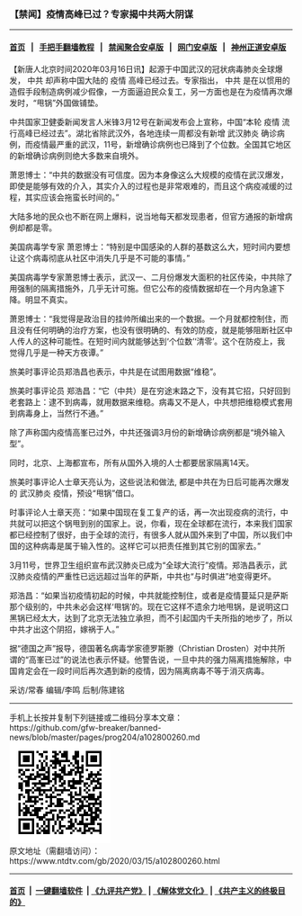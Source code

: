 ### 【禁闻】疫情高峰已过？专家揭中共两大阴谋
------------------------

#### [首页](https://github.com/gfw-breaker/banned-news/blob/master/README.md) &nbsp;&nbsp;|&nbsp;&nbsp; [手把手翻墙教程](https://github.com/gfw-breaker/guides/wiki) &nbsp;&nbsp;|&nbsp;&nbsp; [禁闻聚合安卓版](https://github.com/gfw-breaker/bn-android) &nbsp;&nbsp;|&nbsp;&nbsp; [网门安卓版](https://github.com/oGate2/oGate) &nbsp;&nbsp;|&nbsp;&nbsp; [神州正道安卓版](https://github.com/SzzdOgate/update) 



<div><div class="post_content" itemprop="articleBody">
 <p>
  【新唐人北京时间2020年03月16日讯】起源于中国武汉的冠状病毒肺炎全球爆发，
  <ok href="https://www.ntdtv.com/gb/中共.htm">
   中共
  </ok>
  却声称中国大陆的
  <ok href="https://www.ntdtv.com/gb/疫情.htm">
   疫情
  </ok>
  高峰已经过去。专家指出，
  <ok href="https://www.ntdtv.com/gb/中共.htm">
   中共
  </ok>
  是在以惯用的造假手段制造病例减少假像，一方面逼迫民众复工，另一方面也是在为疫情再次爆发时，“甩锅”外国做铺垫。
 </p>
 <p>
  中共国家卫健委新闻发言人米锋3月12号在新闻发布会上宣称，中国“本轮
  <ok href="https://www.ntdtv.com/gb/疫情.htm">
   疫情
  </ok>
  流行高峰已经过去”。湖北省除武汉外，各地连续一周都没有新增
  <ok href="https://www.ntdtv.com/gb/武汉肺炎.htm">
   武汉肺炎
  </ok>
  确诊病例，而疫情最严重的武汉，11号，新增确诊病例也已降到了个位数。全国其它地区的新增确诊病例则绝大多数来自境外。
 </p>
 <p>
  萧恩博士：“中共的数据没有可信度。因为本身像这么大规模的疫情在武汉爆发，即使是能够有效的介入，其实介入的过程也是非常艰难的，而且这个病疫减缓的过程，其实应该会拖蛮长时间的。”
 </p>
 <p>
  大陆多地的民众也不断在网上爆料，说当地每天都发现患者，但官方通报的新增病例却都是零。
 </p>
 <p>
  美国病毒学专家 萧恩博士：“特别是中国感染的人群的基数这么大，短时间内要想让这个病毒彻底从社区中消失几乎是不可能的事情。”
 </p>
 <p>
  美国病毒学专家萧恩博士表示，武汉一、二月份爆发大面积的社区传染，中共除了用强制的隔离措施外，几乎无计可施。但它公布的疫情数据却在一个月内急遽下降。明显不真实。
 </p>
 <p>
  萧恩博士：“我觉得是政治目的挂帅所编出来的一个数据。一个月就都控制住，而且没有任何明确的治疗方案，也没有很明确的、有效的防疫，就是能够阻断社区中人传人的这种可能性。在短时间内就能够达到‘个位数’‘清零’。这个在防疫上，我觉得几乎是一种天方夜谭。”
 </p>
 <p>
  旅美时事评论员郑浩昌也表示，中共是在试图用数据“维稳”。
 </p>
 <p>
  旅美时事评论员 郑浩昌：“它（中共）是在穷途末路之下，没有其它招，只好回到老套路上：逮不到病毒，就用数据来维稳。病毒又不是人，中共想把维稳模式套用到病毒身上，当然行不通。”
 </p>
 <p>
  除了声称国内疫情高峯已过外，中共还强调3月份的新增确诊病例都是“境外输入型”。
 </p>
 <p>
  同时，北京、上海都宣布，所有从国外入境的人士都要居家隔离14天。
 </p>
 <p>
  旅美时事评论人士章天亮认为，这些说法和做法, 都是中共在为日后可能再次爆发的
  <ok href="https://www.ntdtv.com/gb/武汉肺炎.htm">
   武汉肺炎
  </ok>
  疫情，预设“甩锅”借口。
 </p>
 <p>
  时事评论人士章天亮：“如果中国现在复工复产的话，再一次出现疫病的流行，中共就可以把这个锅甩到别的国家上。说，你看，现在全球都在流行，本来我们国家都已经控制了很好，由于全球的流行，有很多人就从国外来到了中国，所以我们中国的这种病毒是属于输入性的。这样它可以把责任推到其它别的国家去。”
 </p>
 <p>
  3月11号，世界卫生组织宣布武汉肺炎已成为“全球大流行”疫情。郑浩昌表示，武汉肺炎疫情的严重性已远远超过当年的萨斯，中共也“与时俱进”地变得更坏。
 </p>
 <p>
  郑浩昌：“如果当初疫情初起的时候，中共就能控制住，或者是疫情蔓延只是萨斯那个级别的，中共未必会这样‘甩锅’的。现在它这样不遗余力地甩锅，是说明这口黑锅已经太大，达到了北京无法独立承担，而不引起国内千夫所指的地步了，所以中共才出这个阴招，嫁祸于人。”
 </p>
 <p>
  据“德国之声”报导，德国著名病毒学家德罗斯滕（Christian Drosten）对中共所谓的“高峯已过”的说法也表示怀疑。他警告说，一旦中共的强力隔离措施解除，中国肯定会在一段时间后再次遇到新的疫情，因为隔离病毒不等于消灭病毒。
 </p>
 <p>
  采访/常春 编辑/李鸣 后制/陈建铭
 </p>
 <div class="single_ad">
 </div>
</div>
</div>
<hr/>
手机上长按并复制下列链接或二维码分享本文章：<br/>
https://github.com/gfw-breaker/banned-news/blob/master/pages/prog204/a102800260.md <br/>
<a href='https://github.com/gfw-breaker/banned-news/blob/master/pages/prog204/a102800260.md'><img src='https://github.com/gfw-breaker/banned-news/blob/master/pages/prog204/a102800260.md.png'/></a> <br/>
原文地址（需翻墙访问）：https://www.ntdtv.com/gb/2020/03/15/a102800260.html


------------------------
#### [首页](https://github.com/gfw-breaker/banned-news/blob/master/README.md) &nbsp;|&nbsp; [一键翻墙软件](https://github.com/gfw-breaker/nogfw/blob/master/README.md) &nbsp;| [《九评共产党》](https://github.com/gfw-breaker/9ping.md/blob/master/README.md#九评之一评共产党是什么) | [《解体党文化》](https://github.com/gfw-breaker/jtdwh.md/blob/master/README.md) | [《共产主义的终极目的》](https://github.com/gfw-breaker/gczydzjmd.md/blob/master/README.md)


<img src='http://gfw-breaker.win/banned-news/pages/prog204/a102800260.md' width='0px' height='0px'/>